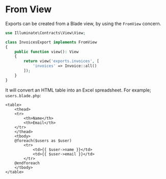 # From View

Exports can be created from a Blade view, by using the `FromView` concern.

```php
use Illuminate\Contracts\View\View;

class InvoicesExport implements FromView
{
    public function view(): View
    {
        return view('exports.invoices', [
            'invoices' => Invoice::all()
        ]);
    }
}
```

It will convert an HTML table into an Excel spreadsheet. For example; `users.blade.php`:

```blade
<table>
    <thead>
    <tr>
        <th>Name</th>
        <th>Email</th>
    </tr>
    </thead>
    <tbody>
    @foreach($users as $user)
        <tr>
            <td>{{ $user->name }}</td>
            <td>{{ $user->email }}</td>
        </tr>
    @endforeach
    </tbody>
</table>
```
